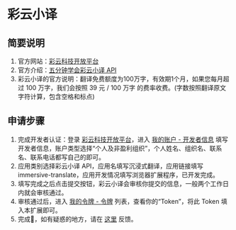 # 彩云小译

## 简要说明

1. 官方网站：[彩云科技开放平台](https://dashboard.caiyunapp.com/)
2. 官方介绍：[五分钟学会彩云小译 API](https://docs.caiyunapp.com/blog/2018/09/03/lingocloud-api/)
3. 彩云小译的官方说明：翻译免费额度为100万字，有效期1个月，如果您每月超过 100 万字，我们会按照 39 元 / 100 万字 的费率收费。(字数按照翻译原文字符计算，包含空格和标点)

## 申请步骤

1. 完成开发者认证：登录 [彩云科技开放平台](https://dashboard.caiyunapp.com/)，进入 [我的账户 - 开发者信息](https://dashboard.caiyunapp.com/user/user/info/) 填写开发者信息，账户类型选择“个人及非盈利组织”，个人姓名、组织名、联系名、联系电话都写自己的即可。
2. 应用类别选择彩云小译 API，应用名填写沉浸式翻译，应用链接填写 immersive-translate，应用开发情况填写浏览器扩展程序，已开发完成。
3. 填写完成之后点击提交按钮，彩云小译会审核你提交的信息，一般两个工作日内就会审核通过。
4. 审核通过后，进入 [我的令牌 - 令牌](https://dashboard.caiyunapp.com/v1/token/) 列表，查看你的“Token”，将此 Token 填入本扩展即可。
5. 完成🎉，如有疑惑的地方，请在 [这里](https://github.com/immersive-translate/immersive-translate/issues/137) 反馈。

